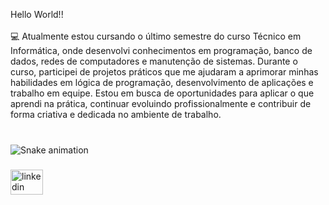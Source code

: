 <p align="left">Hello World!!<br><br>💻 Atualmente estou cursando o último semestre do curso Técnico em Informática, onde desenvolvi conhecimentos em programação, banco de dados, redes de computadores e manutenção de sistemas. Durante o curso, participei de projetos práticos que me ajudaram a aprimorar minhas habilidades em lógica de programação, desenvolvimento de aplicações e trabalho em equipe. Estou em busca de oportunidades para aplicar o que aprendi na prática, continuar evoluindo profissionalmente e contribuir de forma criativa e dedicada no ambiente de trabalho.</p>

###

<br clear="both">

<img src="https://raw.githubusercontent.com/Isabellabytes/Isabellabytes/output/snake.svg" alt="Snake animation" />

###

<div align="left">
  <a href="https://www.linkedin.com/in/isabella-vitoria-48a89324b?utm_source=share&utm_campaign=share_via&utm_content=profile&utm_medium=android_app" target="_blank">
    <img src="https://raw.githubusercontent.com/maurodesouza/profile-readme-generator/master/src/assets/icons/social/linkedin/default.svg" width="52" height="40" alt="linkedin logo"  />
  </a>
</div>

###
